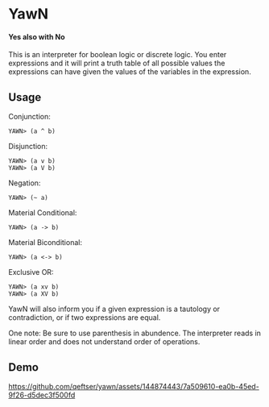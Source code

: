 # YawN
#### Yes also with No
This is an interpreter for boolean logic or discrete logic. You enter expressions and it will print a truth table of all possible values the expressions can have given the values of the variables in the expression. 
## Usage
Conjunction:
```
YAWN> (a ^ b)
```
Disjunction:
```
YAWN> (a v b)
YAWN> (a V b)
```
Negation:
```
YAWN> (~ a)
```
Material Conditional:
```
YAWN> (a -> b)
```
Material Biconditional:
```
YAWN> (a <-> b)
```
Exclusive OR:
```
YAWN> (a xv b)
YAWN> (a XV b)
```
YawN will also inform you if a given expression is a tautology or contradiction, or if two expressions are equal.   

One note: Be sure to use parenthesis in abundence. The interpreter reads in linear order and does not understand order of operations.
## Demo


https://github.com/qeftser/yawn/assets/144874443/7a509610-ea0b-45ed-9f26-d5dec3f500fd

